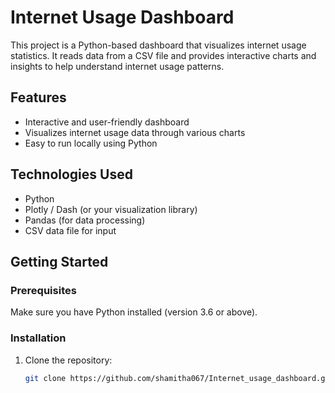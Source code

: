 # Internet Usage Dashboard

This project is a Python-based dashboard that visualizes internet usage statistics. It reads data from a CSV file and provides interactive charts and insights to help understand internet usage patterns.

## Features
- Interactive and user-friendly dashboard
- Visualizes internet usage data through various charts
- Easy to run locally using Python

## Technologies Used
- Python
- Plotly / Dash (or your visualization library)
- Pandas (for data processing)
- CSV data file for input

## Getting Started

### Prerequisites
Make sure you have Python installed (version 3.6 or above).

### Installation

1. Clone the repository:
   ```bash
   git clone https://github.com/shamitha067/Internet_usage_dashboard.git

